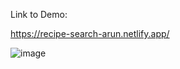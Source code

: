 Link to Demo:

https://recipe-search-arun.netlify.app/


![image](https://user-images.githubusercontent.com/14010423/110236831-0d328480-7f5e-11eb-96ba-fadd6cee4916.png)
